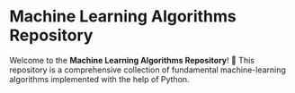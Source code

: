 # Machine Learning Algorithms Repository

Welcome to the **Machine Learning Algorithms Repository**! 🚀 This repository is a comprehensive collection of fundamental machine-learning algorithms implemented with the help  of Python.
